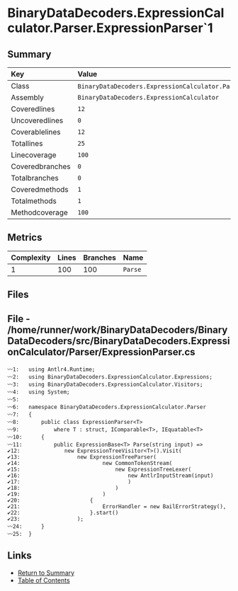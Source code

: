﻿# BinaryDataDecoders.ExpressionCalculator.Parser.ExpressionParser`1

## Summary

| Key             | Value                                                               |
| :-------------- | :------------------------------------------------------------------ |
| Class           | `BinaryDataDecoders.ExpressionCalculator.Parser.ExpressionParser`1` |
| Assembly        | `BinaryDataDecoders.ExpressionCalculator`                           |
| Coveredlines    | `12`                                                                |
| Uncoveredlines  | `0`                                                                 |
| Coverablelines  | `12`                                                                |
| Totallines      | `25`                                                                |
| Linecoverage    | `100`                                                               |
| Coveredbranches | `0`                                                                 |
| Totalbranches   | `0`                                                                 |
| Coveredmethods  | `1`                                                                 |
| Totalmethods    | `1`                                                                 |
| Methodcoverage  | `100`                                                               |

## Metrics

| Complexity | Lines | Branches | Name    |
| :--------- | :---- | :------- | :------ |
| 1          | 100   | 100      | `Parse` |

## Files

## File - /home/runner/work/BinaryDataDecoders/BinaryDataDecoders/src/BinaryDataDecoders.ExpressionCalculator/Parser/ExpressionParser.cs

```CSharp
〰1:   using Antlr4.Runtime;
〰2:   using BinaryDataDecoders.ExpressionCalculator.Expressions;
〰3:   using BinaryDataDecoders.ExpressionCalculator.Visitors;
〰4:   using System;
〰5:   
〰6:   namespace BinaryDataDecoders.ExpressionCalculator.Parser
〰7:   {
〰8:       public class ExpressionParser<T>
〰9:           where T : struct, IComparable<T>, IEquatable<T>
〰10:      {
〰11:          public ExpressionBase<T> Parse(string input) =>
✔12:              new ExpressionTreeVisitor<T>().Visit(
✔13:                  new ExpressionTreeParser(
✔14:                          new CommonTokenStream(
✔15:                              new ExpressionTreeLexer(
✔16:                                  new AntlrInputStream(input)
✔17:                                  )
✔18:                              )
✔19:                          )
✔20:                      {
✔21:                          ErrorHandler = new BailErrorStrategy(),
✔22:                      }.start()
✔23:                  );
〰24:      }
〰25:  }
```

## Links

* [Return to Summary](Summary.md)
* [Table of Contents](../TOC.md)

